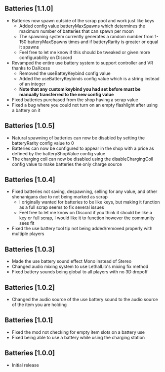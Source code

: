 ## Batteries [1.1.0]
- Batteries now spawn outside of the scrap pool and work just like keys
	- Added config value batteryMaxSpawns which determines the maximum number of batteries that can spawn per moon
	- The spawning system currently generates a random number from 1-150 batteryMaxSpawns times and if batteryRarity is greater or equal it spawns
	- Feel free to let me know if this should be tweaked or given more configurability on Discord
- Revamped the entire use battery system to support controller and VR thanks to DaXcess
	- Removed the useBatteyKeybind config value
	- Added the useBatteryKeybinds config value which is a string instead of an integer
	- **Note that any custom keybind you had set before must be manually transferred to the new config value**
- Fixed batteries purchased from the shop having a scrap value
- Fixed a bug where you could not turn on an empty flashlight after using a battery on it

## Batteries [1.0.5]
- Natural spawning of batteries can now be disabled by setting the batteryRarity config value to 0
- Batteries can now be configured to appear in the shop with a price as defined by the batteryShopValue config value
- The charging coil can now be disabled using the disableChargingCoil config value to make batteries the only charge source

## Batteries [1.0.4]
- Fixed batteries not saving, despawning, selling for any value, and other shenanigans due to not being marked as scrap
	- I originally wanted for batteries to be like keys, but making it function as a full scrap seems to fix several issues
	- Feel free to let me know on Discord if you think it should be like a key or full scrap, I would like it to function however the community sees fit
- Fixed the use battery tool tip not being added/removed properly with multiple players

## Batteries [1.0.3]
- Made the use battery sound effect Mono instead of Stereo
- Changed audio mixing system to use LethalLib's mixing fix method
- Fixed battery sounds being global to all players with no 3D dropoff

## Batteries [1.0.2]
- Changed the audio source of the use battery sound to the audio source of the item you are holding

## Batteries [1.0.1]
- Fixed the mod not checking for empty item slots on a battery use
- Fixed being able to use a battery while using the charging station

## Batteries [1.0.0]
- Initial release
